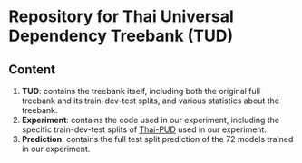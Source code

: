 # Repository for Thai Universal Dependency Treebank (TUD)
## Content
1. **TUD**: contains the treebank itself, including both the original full treebank and its train-dev-test splits, and various statistics about the treebank.
2. **Experiment**: contains the code used in our experiment, including the specific train-dev-test splits of [Thai-PUD](https://github.com/UniversalDependencies/UD_Thai-PUD) used in our experiment.
3. **Prediction**: contains the full test split prediction of the 72 models trained in our experiment.
